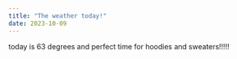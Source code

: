 ```yaml
---
title: "The weather today!"
date: 2023-10-09
---
```

today is 63 degrees and perfect time for hoodies and sweaters!!!!!
